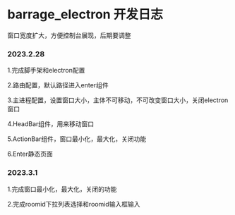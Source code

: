 # barrage_electron 开发日志

窗口宽度扩大，方便控制台展现，后期要调整



### 2023.2.28

1.完成脚手架和electron配置

2.路由配置，默认路径进入enter组件

3.主进程配置，设置窗口大小，主体不可移动，不可改变窗口大小，关闭electron窗口

4.HeadBar组件，用来移动窗口

5.ActionBar组件，窗口最小化，最大化，关闭功能

6.Enter静态页面



### 2023.3.1

1.完成窗口最小化，最大化，关闭的功能

2.完成roomid下拉列表选择和roomid输入框输入